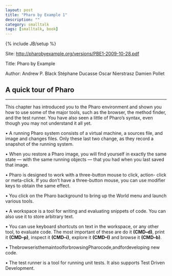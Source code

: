 ```yaml
---
layout: post
title: "Pharo by Example 1"
description: ""
category: smalltalk
tags: [smalltalk, book]
---
```

{% include JB/setup %}


Site:  <http://pharobyexample.org/versions/PBE1-2009-10-28.pdf>

Title: Pharo by Example

Author: Andrew P. Black Stéphane Ducasse Oscar Nierstrasz Damien Pollet

## A quick tour of Pharo
---

This chapter has introduced you to the Pharo environment and shown you how to use some of the major tools, such as the browser, the method finder, and the test runner. You have also seen a little of Pharo’s syntax, even though you may not understand it all yet.

• A running Pharo system consists of a virtual machine, a sources file, and image and changes files. Only these last two change, as they record a snapshot of the running system.

• When you restore a Pharo image, you will find yourself in exactly the same state — with the same running objects — that you had when you last saved that image.

• Pharo is designed to work with a three-button mouse to click, action- click or meta-click. If you don’t have a three-button mouse, you can use modifier keys to obtain the same effect.

• You click on the Pharo background to bring up the World menu and launch various tools.

• A workspace is a tool for writing and evaluating snippets of code. You can also use it to store arbitrary text.

• You can use keyboard shortcuts on text in the workspace, or any other tool, to evaluate code. The most important of these are do it
**(CMD–d)**, print it **(CMD–p)**, inspect it **(CMD–i)**, explore it **(CMD–I)** and browse it **(CMD–b)**.

• ThebrowseristhemaintoolforbrowsingPharocode,andfordeveloping new code.

• The test runner is a tool for running unit tests. It also supports Test Driven Development.
